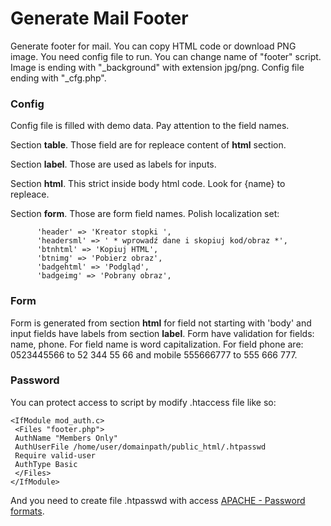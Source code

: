 # Generate Mail Footer
Generate footer for mail. You can copy HTML code or download PNG image. You need config file to run.
You can change name of "footer" script. Image is ending with "_background" with extension jpg/png.
Config file ending with "_cfg.php".

### Config
Config file is filled with demo data. Pay attention to the field names.

  Section **table**.  Those field are for repleace content of **html** section.
  
  Section **label**.  Those are used as labels for inputs.
  
  Section **html**.  This strict inside body html code. Look for {name} to repleace.
  
  Section **form**.  Those are form field names. Polish localization set:
  ```
        'header' => 'Kreator stopki ',
        'headersml' => ' * wprowadź dane i skopiuj kod/obraz *',
        'btnhtml' => 'Kopiuj HTML',
        'btnimg' => 'Pobierz obraz',
        'badgehtml' => 'Podgląd',
        'badgeimg' => 'Pobrany obraz',
   ```

### Form
Form is generated from section **html** for field not starting with 'body' and input fields have labels from section **label**. 
Form have validation for fields: name, phone. For field name is word capitalization. 
For field phone are: 0523445566 to 52 344 55 66 and mobile 555666777 to 555 666 777.

### Password
You can protect access to script by modify .htaccess file like so:
```
<IfModule mod_auth.c>
 <Files "footer.php">
 AuthName "Members Only"
 AuthUserFile /home/user/domainpath/public_html/.htpasswd
 Require valid-user
 AuthType Basic
 </Files>
</IfModule>
```
And you need to create file .htpasswd with access [APACHE - Password formats](https://httpd.apache.org/docs/2.4/misc/password_encryptions.html).
